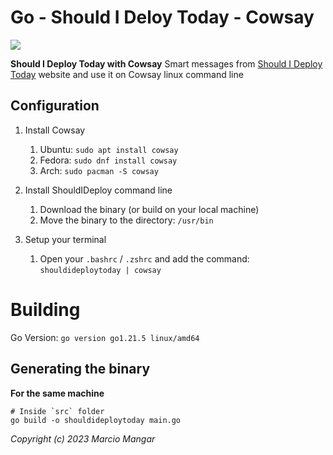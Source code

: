 # Go - Should I Deloy Today - Cowsay

<img src="./_extras/cow.png">



__Should I Deploy Today with Cowsay__ Smart messages from [Should I Deploy Today](https://shouldideploy.today/) website and use it on Cowsay linux command line



## Configuration

1. Install Cowsay
   1. Ubuntu: `sudo apt install cowsay `
   1. Fedora: `sudo dnf install cowsay`
   2. Arch: `sudo pacman -S cowsay` 

1. Install ShouldIDeploy command line
   1. Download the binary (or build on your local machine)
   2. Move the binary to the directory: `/usr/bin`

1. Setup your terminal
   1. Open your `.bashrc` / `.zshrc` and add the command: `shouldideploytoday | cowsay`


# Building

Go Version: `go version go1.21.5 linux/amd64`


## Generating the binary 



__For the same machine__

    # Inside `src` folder
    go build -o shouldideploytoday main.go



*Copyright (c) 2023 Marcio Mangar*
